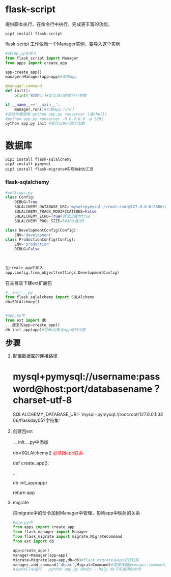 # flask-script

提供脚本执行，在命令行中执行，完成更丰富的功能。

```shell
pip3 install flask-script
```

flask-script 工作依赖一个Manager实例，要导入这个实例

```python
#在app.py在导入
from flask_script import Manager
from apps import create_app

app=create_app()
manager=Manager(app=app)#使用app

@manager.command
def init():
    print('初始化')#定义自己的命令行参数

if __name__=='__main__':
    manager.run()#代替app.run()
#启动时要使用 python app.py runserver (或shell) 
#python app.py runserver -h 0.0.0.0 -p 5001
python app.py init #就可以执行那个函数
```

# 数据库

```shell
pip3 install flask-sqlalchemy
pip3 install pymysql
pip3 install flask-migrate#实现映射的工具
```

### flask-sqlalchemy

```python
#settings.py
class Config:
    DEBUG=True
    SQLALCHEMY_DATABASE_URI='mysql+pymysql://root:root@127.0.0.0:3306/users'#数据库+驱动是什么://用户名:密码@主机地址:端口号/数据库名
    SQLALCHEMY_TRACK_MODIFICATIONS=False
    SQLALCHEMY_ECHO=True#调试设置为true
    SQLALCHEMY_POOL_SIZE=5#默认值为5

class DevelopmentConfig(Config):
    ENV='development'
class ProductionConfig(Config):
    ENV='production'
    DEBUG=False
    
    
```

```python
在create_app中加入
app.config.from_object(settings.DevelopmentConfig)
```

在主目录下建ext扩展包

```python
#__init__.py
from flask_sqlalchemy import SQLAlchemy
db=SQLAlchmey()


#app.py中
from ext import db
...原来的app=create_app()
db.init_app(app)#将db对象与app进行关联
```

<font size=5>**步骤**</font>

1. 配置数据库的连接路径

   # mysql+pymysql://username:password@host:port/databasename？charset-utf-8

   SQLALCHEMY_DATABASE_URI='mysql+pymysql://root:root/127.0.0.1:3306/flaskday05?字符集'

2. 创建包ext

   __ init__.py中添加

   db=SQLAlchemy() <font color=red>必须跟app联系</font>

   def create_app():

   ...

   db.init_app(app)

   return app

3. migrate

   把migrate中的命令加到Manager中管理，影响app中映射的关系

   ```python
   #app.py中
   from apps import create_app
   from flask_manager import Manager
   from flask_migrate import migrate,MigrateCommand
   from ext import db
   
   app=create_app()
   manager=Manager(app=app)
   migrate=Migrate(app=app,db=db)#flask_migrate与app进行联系
   manager.add_command('dbabc',MigrateCommand)#或装饰器@manager.command,使用db做为参数，MigrateCommand是一个对象（flask_migrate与manager联系）
   #在shell中运行   python app.py dbabc --help db下可使用的命令
   ```

   
